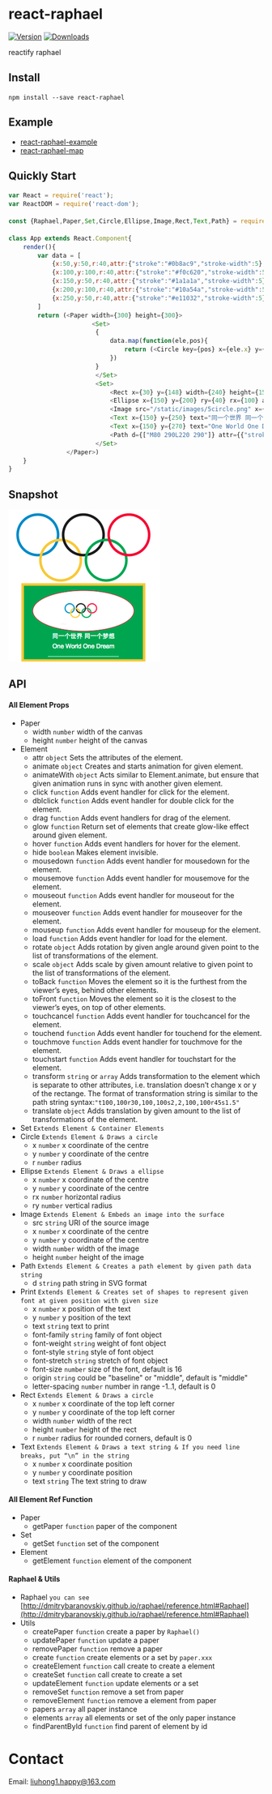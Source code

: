 # react-raphael

[![Version](https://img.shields.io/npm/v/react-raphael.svg)](https://www.npmjs.com/package/react-raphael)
[![Downloads](https://img.shields.io/npm/dt/react-raphael.svg)](https://www.npmjs.com/package/react-raphael)

reactify raphael

## Install

	npm install --save react-raphael

## Example

- [react-raphael-example](https://github.com/liuhong1happy/react-raphael-example)
- [react-raphael-map](https://github.com/liuhong1happy/react-raphael-map)

## Quickly Start

```js
var React = require('react');
var ReactDOM = require('react-dom');

const {Raphael,Paper,Set,Circle,Ellipse,Image,Rect,Text,Path} = require('react-raphael');

class App extends React.Component{
    render(){
        var data = [
            {x:50,y:50,r:40,attr:{"stroke":"#0b8ac9","stroke-width":5},animate:Raphael.animation({cx:60},500,"<>")},
            {x:100,y:100,r:40,attr:{"stroke":"#f0c620","stroke-width":5},animate:Raphael.animation({cx:105},500,"<>")},
            {x:150,y:50,r:40,attr:{"stroke":"#1a1a1a","stroke-width":5}},
            {x:200,y:100,r:40,attr:{"stroke":"#10a54a","stroke-width":5},animate:Raphael.animation({cx:195},500,"<>")},
            {x:250,y:50,r:40,attr:{"stroke":"#e11032","stroke-width":5},animate:Raphael.animation({cx:240},500,"<>")}
        ]
        return (<Paper width={300} height={300}>
                       <Set>    
                        {
                            data.map(function(ele,pos){
                                return (<Circle key={pos} x={ele.x} y={ele.y} r={ele.r} attr={ele.attr} animate={ele.animate}/>)
                            })
                        }
                        </Set>
						<Set>
                            <Rect x={30} y={148} width={240} height={150} attr={{"fill":"#10a54a","stroke":"#f0c620","stroke-width":5}}/>
							<Ellipse x={150} y={200} ry={40} rx={100} attr={{"fill":"#fff","stroke":"#e11032"}} glow={{width:100,fill:true,color:"#e11032",opacity:1}}/>
                            <Image src="/static/images/5circle.png" x={100} y={170} width={90} height={60} />
							<Text x={150} y={250} text="同一个世界 同一个梦想" attr={{"fill":"#fff"}}/>
							<Text x={150} y={270} text="One World One Dream" attr={{"fill":"#fff"}}/>
							<Path d={["M80 290L220 290"]} attr={{"stroke":"#fff"}}/>
						</Set>
                </Paper>)
    }
}
```

## Snapshot

![snapshot.png](snapshot.png)

## API

#### All Element Props

- Paper 
    - width `number` width of the canvas
    - height  `number` height of the canvas
- Element
	- attr `object` Sets the attributes of the element.
	- animate `object` Creates and starts animation for given element.
	- animateWith `object` Acts similar to Element.animate, but ensure that given animation runs in sync with another given element.
	- click `function` Adds event handler for click for the element.
	- dblclick `function` Adds event handler for double click for the element.
	- drag `function` Adds event handlers for drag of the element.
	- glow `function` Return set of elements that create glow-like effect around given element.
	- hover `function` Adds event handlers for hover for the element.
	- hide `boolean` Makes element invisible. 
	- mousedown `function` Adds event handler for mousedown for the element.
	- mousemove `function` Adds event handler for mousemove for the element.
	- mouseout `function` Adds event handler for mouseout for the element.
	- mouseover `function` Adds event handler for mouseover for the element.
	- mouseup `function` Adds event handler for mouseup for the element.
    - load `function` Adds event handler for load for the element.
	- rotate `object` Adds rotation by given angle around given point to the list of transformations of the element.
	- scale `object` Adds scale by given amount relative to given point to the list of transformations of the element.
	- toBack `function` Moves the element so it is the furthest from the viewer’s eyes, behind other elements.
	- toFront `function` Moves the element so it is the closest to the viewer’s eyes, on top of other elements.
	- touchcancel `function` Adds event handler for touchcancel for the element.
	- touchend `function` Adds event handler for touchend for the element.
	- touchmove `function` Adds event handler for touchmove for the element.
	- touchstart `function` Adds event handler for touchstart for the element.
	- transform `string` or `array` Adds transformation to the element which is separate to other attributes, i.e. translation doesn’t change x or y of the rectange. The format of transformation string is similar to the path string syntax:`"t100,100r30,100,100s2,2,100,100r45s1.5"`
	- translate `object` Adds translation by given amount to the list of transformations of the element.
- Set `Extends Element & Container Elements`
- Circle  `Extends Element & Draws a circle`
    - x `number` x coordinate of the centre
    - y `number` y coordinate of the centre
    - r `number` radius
- Ellipse `Extends Element & Draws a ellipse`
    - x `number` x coordinate of the centre
    - y `number` y coordinate of the centre
    - rx `number` horizontal radius
	- ry `number` vertical radius
- Image `Extends Element & Embeds an image into the surface`
	- src `string` URI of the source image
    - x `number` x coordinate of the centre
    - y `number` y coordinate of the centre
    - width `number` width of the image
	- height `number` height of the image
- Path `Extends Element & Creates a path element by given path data string`
    - d `string` path string in SVG format
- Print `Extends Element & Creates set of shapes to represent given font at given position with given size`
    - x `number` x position of the text
    - y `number` y position of the text
    - text `string` text to print
    - font-family `string` family of font object
    - font-weight `string` weight of font object
    - font-style `string` style of font object
    - font-stretch `string` stretch of font object
    - font-size `number` size of the font, default is 16
    - origin `string` could be "baseline" or "middle", default is "middle"
    - letter-spacing `number` number in range -1..1, default is 0
- Rect `Extends Element & Draws a circle`
    - x `number` x coordinate of the top left corner
    - y `number` y coordinate of the top left corner
    - width `number` width of the rect
	- height `number` height of the rect
    - r `number` radius for rounded corners, default is 0
- Text `Extends Element & Draws a text string & If you need line breaks, put “\n” in the string`
    - x `number` x coordinate position
    - y `number` y coordinate position
    - text `string` The text string to draw
	
#### All Element Ref Function

- Paper
	- getPaper `function` paper of the component
- Set
	- getSet `function` set of the component
- Element
	- getElement `function` element of the component

#### Raphael & Utils

- Raphael `you can see ` [http://dmitrybaranovskiy.github.io/raphael/reference.html#Raphael](http://dmitrybaranovskiy.github.io/raphael/reference.html#Raphael)
- Utils
	- createPaper `function` create a paper by `Raphael()`
    - updatePaper `function` update a paper
    - removePaper `function` remove a paper
	- create `function` create elements or a set by `paper.xxx`
	- createElement `function` call create to create a element
	- createSet `function` call create to create a set
    - updateElement `function` update elements or a set 
	- removeSet `function` remove a set from paper 
	- removeElement `function` remove a element from paper 
	- papers `array` all paper instance
	- elements `array` all elements or set of the only paper instance
    - findParentById `function` find parent of element by id
	
# Contact

Email: [liuhong1.happy@163.com](mailto:liuhong1.happy@163.com)